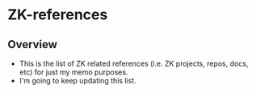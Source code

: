 # ZK-references

## Overview
- This is the list of ZK related references (i.e. ZK projects, repos, docs, etc) for just my memo purposes.
- I'm going to keep updating this list.
